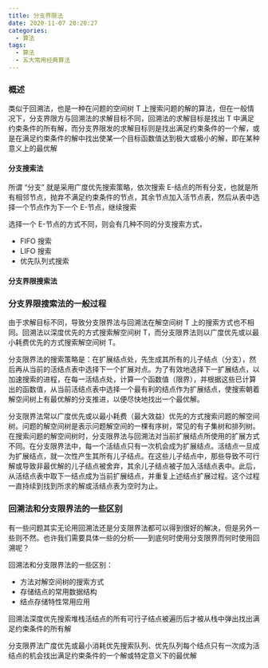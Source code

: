 ```yaml
---
title: 分支界限法
date: 2020-11-07 20:20:27
categories:
  - 算法
tags:
  - 算法
  - 五大常用经典算法
---
```


### 概述

类似于回溯法，也是一种在问题的空间树 T 上搜索问题的解的算法，但在一般情况下，分支界限方与回溯法的求解目标不同，回溯法的求解目标是找出 T 中满足约束条件的所有解，而分支界限发的求解目标则是找出满足约束条件的一个解，或是在满足约束条件的解中找出使某一个目标函数值达到极大或极小的解，即在某种意义上的最优解

#### 分支搜索法

所谓 “分支” 就是采用广度优先搜索策略，依次搜索 E-结点的所有分支，也就是所有相邻节点，抛弃不满足约束条件的节点，其余节点加入活节点表，然后从表中选择一个节点作为下一个 E-节点，继续搜索

选择一个 E-节点的方式不同，则会有几种不同的分支搜索方式，

- FIFO 搜索
- LIFO 搜索
- 优先队列式搜索

#### 分支界限搜索法

### 分支界限搜索法的一般过程

由于求解目标不同，导致分支限界法与回溯法在解空间树 T 上的搜索方式也不相同。回溯法以深度优先的方式搜索解空间树 T，而分支限界法则以广度优先或以最小耗费优先的方式搜索解空间树 T。

分支限界法的搜索策略是：在扩展结点处，先生成其所有的儿子结点（分支），然后再从当前的活结点表中选择下一个扩展对点。为了有效地选择下一扩展结点，以加速搜索的进程，在每一活结点处，计算一个函数值（限界），并根据这些已计算出的函数值，从当前活结点表中选择一个最有利的结点作为扩展结点，使搜索朝着解空间树上有最优解的分支推进，以便尽快地找出一个最优解。

分支限界法常以广度优先或以最小耗费（最大效益）优先的方式搜索问题的解空间树。问题的解空间树是表示问题解空间的一棵有序树，常见的有子集树和排列树。在搜索问题的解空间树时，分支限界法与回溯法对当前扩展结点所使用的扩展方式不同。在分支限界法中，每一个活结点只有一次机会成为扩展结点。活结点一旦成为扩展结点，就一次性产生其所有儿子结点。在这些儿子结点中，那些导致不可行解或导致非最优解的儿子结点被舍弃，其余儿子结点被子加入活结点表中。此后，从活结点表中取下一结点成为当前扩展结点，并重复上述结点扩展过程。这个过程一直持续到找到所求的解或活结点表为空时为止。

### 回溯法和分支限界法的一些区别

有一些问题其实无论用回溯法还是分支限界法都可以得到很好的解决，但是另外一些则不然。也许我们需要具体一些的分析——到底何时使用分支限界而何时使用回溯呢？

回溯法和分支限界法的一些区别：

- 方法对解空间树的搜索方式
- 存储结点的常用数据结构
- 结点存储特性常用应用

回溯法深度优先搜索堆栈活结点的所有可行子结点被遍历后才被从栈中弹出找出满足约束条件的所有解

分支限界法广度优先或最小消耗优先搜索队列、优先队列每个结点只有一次成为活结点的机会找出满足约束条件的一个解或特定意义下的最优解
